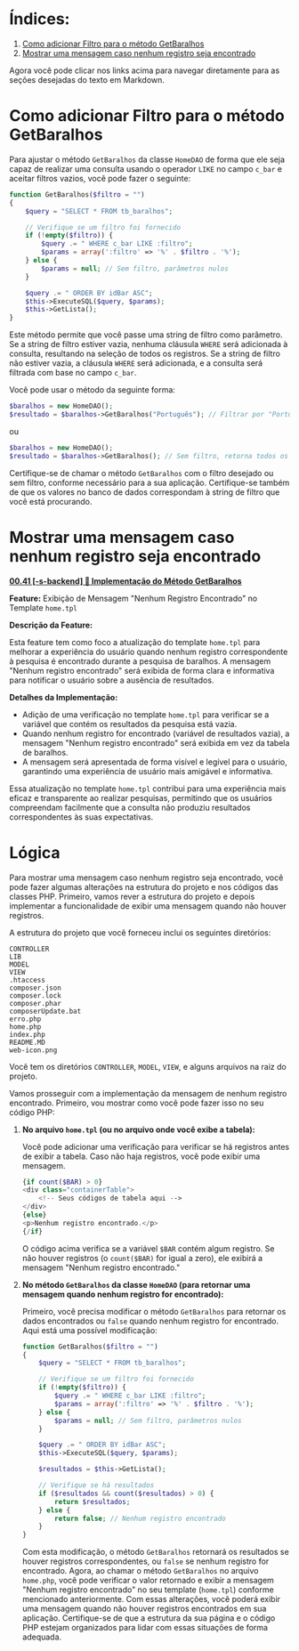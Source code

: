 # Índices:

1. [Como adicionar Filtro para o método GetBaralhos](#como-adicionar-filtro-para-o-método-getbaralhos)
2. [Mostrar uma mensagem caso nenhum registro seja encontrado](#mostrar-uma-mensagem-caso-nenhum-registro-seja-encontrado)


Agora você pode clicar nos links acima para navegar diretamente para as seções desejadas do texto em Markdown.
# Como adicionar Filtro para o método GetBaralhos

Para ajustar o método `GetBaralhos` da classe `HomeDAO` de forma que ele seja capaz de realizar uma consulta usando o operador `LIKE` no campo `c_bar` e aceitar filtros vazios, você pode fazer o seguinte:

```php
function GetBaralhos($filtro = "")
{
    $query = "SELECT * FROM tb_baralhos";

    // Verifique se um filtro foi fornecido
    if (!empty($filtro)) {
        $query .= " WHERE c_bar LIKE :filtro";
        $params = array(':filtro' => '%' . $filtro . '%');
    } else {
        $params = null; // Sem filtro, parâmetros nulos
    }

    $query .= " ORDER BY idBar ASC";
    $this->ExecuteSQL($query, $params);
    $this->GetLista();
}
```

Este método permite que você passe uma string de filtro como parâmetro. Se a string de filtro estiver vazia, nenhuma cláusula `WHERE` será adicionada à consulta, resultando na seleção de todos os registros. Se a string de filtro não estiver vazia, a cláusula `WHERE` será adicionada, e a consulta será filtrada com base no campo `c_bar`.

Você pode usar o método da seguinte forma:

```php
$baralhos = new HomeDAO();
$resultado = $baralhos->GetBaralhos("Português"); // Filtrar por "Português"
```

ou

```php
$baralhos = new HomeDAO();
$resultado = $baralhos->GetBaralhos(); // Sem filtro, retorna todos os registros
```

Certifique-se de chamar o método `GetBaralhos` com o filtro desejado ou sem filtro, conforme necessário para a sua aplicação. Certifique-se também de que os valores no banco de dados correspondam à string de filtro que você está procurando.


# Mostrar uma mensagem caso nenhum registro seja encontrado

**[00.41 [-s-backend] 🔸 Implementação do Método GetBaralhos](https://github.com/H7-Dev/Flash-card-bars-ALFA/commit/080dff9fa02007ef978c7d693f9b4dd4546b1e6d#commitcomment-127541289)**


**Feature:** Exibição de Mensagem "Nenhum Registro Encontrado" no Template `home.tpl`

**Descrição da Feature:**

Esta feature tem como foco a atualização do template `home.tpl` para melhorar a experiência do usuário quando nenhum registro correspondente à pesquisa é encontrado durante a pesquisa de baralhos. A mensagem "Nenhum registro encontrado" será exibida de forma clara e informativa para notificar o usuário sobre a ausência de resultados.

**Detalhes da Implementação:**

- Adição de uma verificação no template `home.tpl` para verificar se a variável que contém os resultados da pesquisa está vazia.
- Quando nenhum registro for encontrado (variável de resultados vazia), a mensagem "Nenhum registro encontrado" será exibida em vez da tabela de baralhos.
- A mensagem será apresentada de forma visível e legível para o usuário, garantindo uma experiência de usuário mais amigável e informativa.

Essa atualização no template `home.tpl` contribui para uma experiência mais eficaz e transparente ao realizar pesquisas, permitindo que os usuários compreendam facilmente que a consulta não produziu resultados correspondentes às suas expectativas.

Lógica
=====
Para mostrar uma mensagem caso nenhum registro seja encontrado, você pode fazer algumas alterações na estrutura do projeto e nos códigos das classes PHP. Primeiro, vamos rever a estrutura do projeto e depois implementar a funcionalidade de exibir uma mensagem quando não houver registros.

A estrutura do projeto que você forneceu inclui os seguintes diretórios:

```
CONTROLLER
LIB
MODEL
VIEW
.htaccess
composer.json
composer.lock
composer.phar
composerUpdate.bat
erro.php
home.php
index.php
README.MD
web-icon.png
```

Você tem os diretórios `CONTROLLER`, `MODEL`, `VIEW`, e alguns arquivos na raiz do projeto.

Vamos prosseguir com a implementação da mensagem de nenhum registro encontrado. Primeiro, vou mostrar como você pode fazer isso no seu código PHP:

1. **No arquivo `home.tpl` (ou no arquivo onde você exibe a tabela):**

   Você pode adicionar uma verificação para verificar se há registros antes de exibir a tabela. Caso não haja registros, você pode exibir uma mensagem.

   ```php
   {if count($BAR) > 0}
   <div class="containerTable">
       <!-- Seus códigos de tabela aqui -->
   </div>
   {else}
   <p>Nenhum registro encontrado.</p>
   {/if}
   ```

   O código acima verifica se a variável `$BAR` contém algum registro. Se não houver registros (o `count($BAR)` for igual a zero), ele exibirá a mensagem "Nenhum registro encontrado."

2. **No método `GetBaralhos` da classe `HomeDAO` (para retornar uma mensagem quando nenhum registro for encontrado):**

   Primeiro, você precisa modificar o método `GetBaralhos` para retornar os dados encontrados ou `false` quando nenhum registro for encontrado. Aqui está uma possível modificação:

   ```php
   function GetBaralhos($filtro = "")
   {
       $query = "SELECT * FROM tb_baralhos";

       // Verifique se um filtro foi fornecido
       if (!empty($filtro)) {
           $query .= " WHERE c_bar LIKE :filtro";
           $params = array(':filtro' => '%' . $filtro . '%');
       } else {
           $params = null; // Sem filtro, parâmetros nulos
       }

       $query .= " ORDER BY idBar ASC";
       $this->ExecuteSQL($query, $params);

       $resultados = $this->GetLista();

       // Verifique se há resultados
       if ($resultados && count($resultados) > 0) {
           return $resultados;
       } else {
           return false; // Nenhum registro encontrado
       }
   }
   ```

    Com esta modificação, o método `GetBaralhos` retornará os resultados se houver registros correspondentes, ou `false` se nenhum registro for encontrado.
    Agora, ao chamar o método `GetBaralhos` no arquivo `home.php`, você pode verificar o valor retornado e exibir a mensagem "Nenhum registro encontrado" no seu template (`home.tpl`) conforme mencionado anteriormente.
    Com essas alterações, você poderá exibir uma mensagem quando não houver registros encontrados em sua aplicação. Certifique-se de que a estrutura da sua página e o código PHP estejam organizados para lidar com essas situações de forma adequada.




